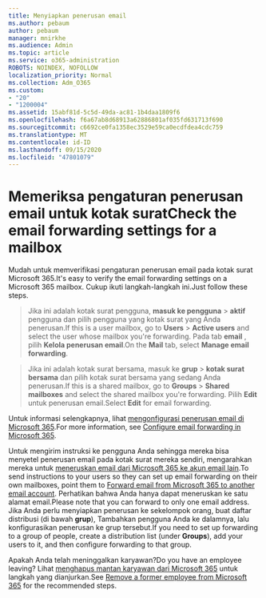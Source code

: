 ```yaml
---
title: Menyiapkan penerusan email
ms.author: pebaum
author: pebaum
manager: mnirkhe
ms.audience: Admin
ms.topic: article
ms.service: o365-administration
ROBOTS: NOINDEX, NOFOLLOW
localization_priority: Normal
ms.collection: Adm_O365
ms.custom:
- "20"
- "1200004"
ms.assetid: 15abf81d-5c5d-49da-ac81-1b4daa1809f6
ms.openlocfilehash: f6a67ab8d68913a62886801af035fd631713f690
ms.sourcegitcommit: c6692ce0fa1358ec3529e59ca0ecdfdea4cdc759
ms.translationtype: MT
ms.contentlocale: id-ID
ms.lasthandoff: 09/15/2020
ms.locfileid: "47801079"
---
```

# <a name="check-the-email-forwarding-settings-for-a-mailbox"></a><span data-ttu-id="bfd74-102">Memeriksa pengaturan penerusan email untuk kotak surat</span><span class="sxs-lookup"><span data-stu-id="bfd74-102">Check the email forwarding settings for a mailbox</span></span>

<span data-ttu-id="bfd74-103">Mudah untuk memverifikasi pengaturan penerusan email pada kotak surat Microsoft 365.</span><span class="sxs-lookup"><span data-stu-id="bfd74-103">It's easy to verify the email forwarding settings on a Microsoft 365 mailbox.</span></span> <span data-ttu-id="bfd74-104">Cukup ikuti langkah-langkah ini.</span><span class="sxs-lookup"><span data-stu-id="bfd74-104">Just follow these steps.</span></span>
  
> <span data-ttu-id="bfd74-105">Jika ini adalah kotak surat pengguna, **masuk ke pengguna** \> **aktif** pengguna dan pilih pengguna yang kotak surat yang Anda penerusan.</span><span class="sxs-lookup"><span data-stu-id="bfd74-105">If this is a user mailbox, go to **Users** \> **Active users** and select the user whose mailbox you're forwarding.</span></span> <span data-ttu-id="bfd74-106">Pada tab **email** , pilih **Kelola penerusan email**.</span><span class="sxs-lookup"><span data-stu-id="bfd74-106">On the **Mail** tab, select **Manage email forwarding**.</span></span>

> <span data-ttu-id="bfd74-107">Jika ini adalah kotak surat bersama, masuk ke **grup** \> **kotak surat bersama** dan pilih kotak surat bersama yang sedang Anda penerusan.</span><span class="sxs-lookup"><span data-stu-id="bfd74-107">If this is a shared mailbox, go to **Groups** \> **Shared mailboxes** and select the shared mailbox you're forwarding.</span></span> <span data-ttu-id="bfd74-108">Pilih **Edit** untuk penerusan email.</span><span class="sxs-lookup"><span data-stu-id="bfd74-108">Select **Edit** for email forwarding.</span></span>

<span data-ttu-id="bfd74-109">Untuk informasi selengkapnya, lihat [mengonfigurasi penerusan email di Microsoft 365](https://docs.microsoft.com/microsoft-365/admin/email/configure-email-forwarding).</span><span class="sxs-lookup"><span data-stu-id="bfd74-109">For more information, see [Configure email forwarding in Microsoft 365](https://docs.microsoft.com/microsoft-365/admin/email/configure-email-forwarding).</span></span>
  
<span data-ttu-id="bfd74-110">Untuk mengirim instruksi ke pengguna Anda sehingga mereka bisa menyetel penerusan email pada kotak surat mereka sendiri, mengarahkan mereka untuk [meneruskan email dari Microsoft 365 ke akun email lain](https://support.office.com/article/Forward-email-from-Office-365-to-another-email-account-1ed4ee1e-74f8-4f53-a174-86b748ff6a0e).</span><span class="sxs-lookup"><span data-stu-id="bfd74-110">To send instructions to your users so they can set up email forwarding on their own mailboxes, point them to [Forward email from Microsoft 365 to another email account](https://support.office.com/article/Forward-email-from-Office-365-to-another-email-account-1ed4ee1e-74f8-4f53-a174-86b748ff6a0e).</span></span> <span data-ttu-id="bfd74-111">Perhatikan bahwa Anda hanya dapat meneruskan ke satu alamat email.</span><span class="sxs-lookup"><span data-stu-id="bfd74-111">Please note that you can forward to only one email address.</span></span> <span data-ttu-id="bfd74-112">Jika Anda perlu menyiapkan penerusan ke sekelompok orang, buat daftar distribusi (di bawah **grup**), Tambahkan pengguna Anda ke dalamnya, lalu konfigurasikan penerusan ke grup tersebut.</span><span class="sxs-lookup"><span data-stu-id="bfd74-112">If you need to set up forwarding to a group of people, create a distribution list (under **Groups**), add your users to it, and then configure forwarding to that group.</span></span>
  
<span data-ttu-id="bfd74-113">Apakah Anda telah meninggalkan karyawan?</span><span class="sxs-lookup"><span data-stu-id="bfd74-113">Do you have an employee leaving?</span></span> <span data-ttu-id="bfd74-114">Lihat [menghapus mantan karyawan dari Microsoft 365](https://docs.microsoft.com/microsoft-365/admin/add-users/remove-former-employee) untuk langkah yang dianjurkan.</span><span class="sxs-lookup"><span data-stu-id="bfd74-114">See [Remove a former employee from Microsoft 365](https://docs.microsoft.com/microsoft-365/admin/add-users/remove-former-employee) for the recommended steps.</span></span>